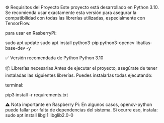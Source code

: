 ⚙️ Requisitos del Proyecto
Este proyecto está desarrollado en Python 3.10. Se recomienda usar exactamente esta versión para asegurar la compatibilidad con todas las librerías utilizadas, especialmente con TensorFlow.

para usar en RasberryPi: 

sudo apt update
sudo apt install python3-pip python3-opencv libatlas-base-dev -y



✅ Versión recomendada de Python
Python 3.10

📦 Librerías necesarias
Antes de ejecutar el proyecto, asegúrate de tener instaladas las siguientes librerías. Puedes instalarlas todas ejecutando:

terminal:

pip3 install -r requirements.txt


⚠️ Nota importante en Raspberry Pi: En algunos casos, opencv-python puede fallar por falta de dependencias del sistema. Si ocurre eso, instala:
sudo apt install libgl1 libglib2.0-0
